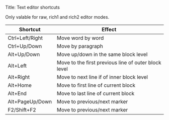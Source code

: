 Title: Text editor shortcuts

Only valable for raw, rich1 and rich2 editor modes.

Shortcut | Effect
-----|-----
Ctrl+Left/Right | Move word by word
Ctrl+Up/Down | Move by paragraph
Alt+Up/Down | Move up/down in the same block level
Alt+Left | Move to the first previous line of outer block level
Alt+Right | Move to next line if of inner block level
Alt+Home | Move to first line of current block
Alt+End | Move to last line of current block
Alt+PageUp/Down | Move to previous/next marker
F2/Shift+F2 | Move to previous/next marker

